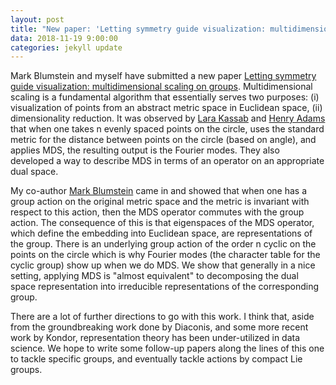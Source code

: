 ```yaml
---
layout: post
title: "New paper: 'Letting symmetry guide visualization: multidimensional scaling on groups'"
data: 2018-11-19 9:00:00
categories: jekyll update
---
```


Mark Blumstein and myself have submitted a new paper [Letting symmetry guide visualization: multidimensional scaling on groups](https://hkvinge.github.io/MDS_on_groups.pdf). 
Multidimensional scaling is a fundamental algorithm that essentially serves two purposes: (i) visualization of points from an abstract metric space in Euclidean space, (ii) dimensionality reduction. 
It was observed by [Lara Kassab](https://larakassab.weebly.com/) and [Henry Adams](http://www.math.colostate.edu/~adams/) that when one takes n evenly spaced points on the circle, uses the standard 
metric for the distance between points on the circle (based on angle), 
and applies MDS, the resulting output is the Fourier modes. 
They also developed a way to describe MDS in terms of an 
operator on an appropriate dual space.

My co-author [Mark Blumstein](http://www.math.colostate.edu/~blumstei/) came in and showed that when one has a group action on the 
original metric space and the metric is invariant with respect to this action, 
then the MDS operator commutes with the group action. 
The consequence of this is that eigenspaces of the MDS operator, 
which define the embedding into Euclidean space, are representations 
of the group. There is an underlying group action of the order n cyclic on the points on the circle which is why Fourier modes (the character table for the cyclic group) show up when we do MDS. We show that generally in a nice setting, applying MDS is "almost equivalent" to decomposing the dual space representation into irreducible representations of the corresponding group. 

There are a lot of further directions to go with this work. I think that, aside from the groundbreaking work done by Diaconis, and some more recent work by Kondor, representation theory has been under-utilized in data science. We hope to write some follow-up papers along the lines of this one to tackle specific groups, and eventually tackle actions by compact Lie groups.
